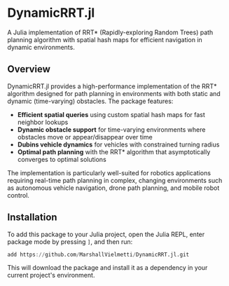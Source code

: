 # DynamicRRT.jl

A Julia implementation of RRT* (Rapidly-exploring Random Trees) path planning algorithm with spatial hash maps for efficient navigation in dynamic environments.

## Overview

DynamicRRT.jl provides a high-performance implementation of the RRT* algorithm designed for path planning in environments with both static and dynamic (time-varying) obstacles. The package features:

- **Efficient spatial queries** using custom spatial hash maps for fast neighbor lookups
- **Dynamic obstacle support** for time-varying environments where obstacles move or appear/disappear over time
- **Dubins vehicle dynamics** for vehicles with constrained turning radius
- **Optimal path planning** with the RRT* algorithm that asymptotically converges to optimal solutions

The implementation is particularly well-suited for robotics applications requiring real-time path planning in complex, changing environments such as autonomous vehicle navigation, drone path planning, and mobile robot control.

## Installation

To add this package to your Julia project, open the Julia REPL, enter package mode by pressing `]`, and then run:

```julia
add https://github.com/MarshallVielmetti/DynamicRRT.jl.git
```

This will download the package and install it as a dependency in your current project's environment.
